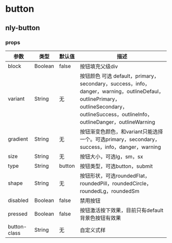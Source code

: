# button

## nly-button

### props

参数 | 类型 |  默认值 | 描述
-|-|-|-
block | Boolean | false | 按钮填充父级div
variant | String | 无 | 按钮颜色 可选  default，primary，secondary，success，info，danger，warning，outlineDefaul，outlinePrimary，outlineSecondary，outlineSuccess，outlineInfo，outlineDanger，outlineWarning
gradient | String | 无 | 按钮渐变色颜色，和variant只能选择一个。可选primary，secondary，success，info，danger，warning
size | String | 无 | 按钮大小，可选lg，sm，sx
type | String | button | 按钮类型，可选button，submit
shape | String | 无 | 按钮形状，可选roundedFlat，roundedPill，roundedCircle，roundedLg，roundedSm
disabled | Boolean | false | 禁用按钮
pressed | Boolean | false |按钮激活按下效果，目前只有default背景色按钮有效果
button-class | String | 无 | 自定义式样
